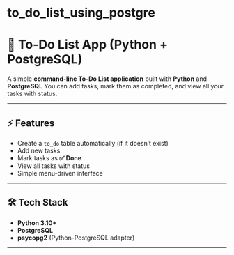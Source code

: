 # to_do_list_using_postgre



# 📝 To-Do List App (Python + PostgreSQL)

A simple **command-line To-Do List application** built with **Python** and **PostgreSQL**
You can add tasks, mark them as completed, and view all your tasks with status.  

---

## ⚡ Features
- Create a `to_do` table automatically (if it doesn’t exist)
- Add new tasks
- Mark tasks as **✅ Done**
- View all tasks with status
- Simple menu-driven interface

---

## 🛠️ Tech Stack
- **Python 3.10+**
- **PostgreSQL**
- **psycopg2** (Python-PostgreSQL adapter)

---


